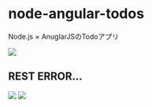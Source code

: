 # node-angular-todos
Node.js × AnuglarJSのTodoアプリ

<img src="http://cdn-ak.f.st-hatena.com/images/fotolife/t/tyoshikawa1106/20151009/20151009230242.png" />

## REST ERROR...
<img src="http://cdn-ak.f.st-hatena.com/images/fotolife/t/tyoshikawa1106/20151009/20151009230554.png" />

<img src="http://cdn-ak.f.st-hatena.com/images/fotolife/t/tyoshikawa1106/20151009/20151009230843.png" />
